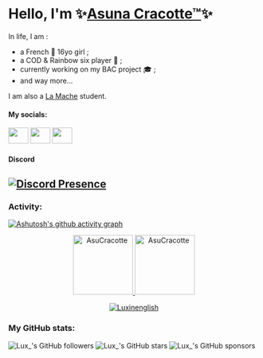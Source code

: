 # Hello, I'm ✨[Asuna Cracotte™](https://discord.com/users/1072121997942861824)✨

In life, I am :
- a French 🥐 16yo girl ;
- a COD & Rainbow six player 🔫 ;
- currently working on my BAC project 🎓 ;
- and way more...

I am also a [La Mache](https://www.ecolelamache.org/ 'La Mache School') student.

#### My socials:

<a title="Asuna's Steam profile" href="https://steamcommunity.com/id/Asuna_cracotte/"><img height="32" width="32" src="https://cdn.simpleicons.org/steam" style="width:40px" /></a>
<a title="Asuna's Twitch profile" href="https://www.twitch.tv/asuna_cracotte_"><img height="32" width="32" src="https://cdn.simpleicons.org/twitch" style="width:40px" /></a>
<a title="Asuna's Youtube profile" href="https://www.youtube.com/@asunacracotte"><img height="32" width="32" src="https://cdn.simpleicons.org/youtube" style="width:40px;" /></a>
#### Discord
[![Discord Presence](https://lanyard.cnrad.dev/api/1072121997942861824?theme=dark&showDisplayName=true&hideActivity=true&hideProfile=false&hideStatus=false&hideDiscrim=false)](https://discord.com/users/1072121997942861824)
------
<h3 align="left">Activity:</h3>

[![Ashutosh's github activity graph](https://github-readme-activity-graph.vercel.app/graph?username=AsuCracotte&bg_color=100f0f&color=4c5e9e&line=4c569e&point=403e41&area=true&hide_border=true)](https://github.com/ashutosh00710/github-readme-activity-graph)

<div align="center">
  <a href="https://github.com/Asunacracotteecole">
    <img height="120em" src="https://github-readme-stats.vercel.app/api/top-langs?username=AsuCracotte&show_icons=true&locale=en&layout=compact&theme=tokyonight" alt="AsuCracotte"/>
    <img height="120em" src="https://github-readme-stats.vercel.app/api?username=AsuCracotte&show_icons=true&locale=en&layout=compact&theme=tokyonight" alt="AsuCracotte"/>
  </a>
</div>
  <p align="center">
  <a href="https://github.com/Luxinenglish">
    <img src="https://github-readme-streak-stats.herokuapp.com/?user=Luxinenglish&&theme=tokyonight" alt="Luxinenglish" />
  </a>
</p>
  
### My GitHub stats:
![Lux_'s GitHub followers](https://img.shields.io/github/followers/AsuCracotte)
![Lux_'s GitHub stars](https://img.shields.io/github/stars/AsuCracotte)
![Lux_'s GitHub sponsors](https://img.shields.io/github/sponsors/AsuCracotte)
